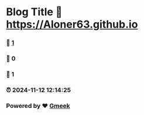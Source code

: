 # Blog Title :link: https://Aloner63.github.io
### :page_facing_up: [1](https://Aloner63.github.io) 
### :speech_balloon: 0 
### :hibiscus: 1 
### :alarm_clock: 2024-11-12 12:14:25 
### Powered by :heart: [Gmeek](https://github.com/Meekdai/Gmeek)
